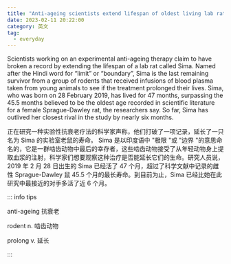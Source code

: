 ```yaml
---
title: "Anti-ageing scientists extend lifespan of oldest living lab rat"
date: 2023-02-11 20:22:00
category: 英文
tag:
  - everyday
---
```


Scientists working on an experimental anti-ageing therapy claim to have broken a record by extending the lifespan of a lab rat called Sima. Named after the Hindi word for “limit” or “boundary”, Sima is the last remaining survivor from a group of rodents that received infusions of blood plasma taken from young animals to see if the treatment prolonged their lives. Sima, who was born on 28 February 2019, has lived for 47 months, surpassing the 45.5 months believed to be the oldest age recorded in scientific literature for a female Sprague-Dawley rat, the researchers say. So far, Sima has outlived her closest rival in the study by nearly six months.

正在研究一种实验性抗衰老疗法的科学家声称，他们打破了一项记录，延长了一只名为 Sima 的实验室老鼠的寿命。 Sima 是以印度语中 "极限 "或 "边界 "的意思命名的，它是一群啮齿动物中最后的幸存者，这些啮齿动物接受了从年轻动物身上提取血浆的注射，科学家们想要观察这种治疗是否能延长它们的生命。研究人员说，2019 年 2 月 28 日出生的 Sima 已经活了 47 个月，超过了科学文献中记录的雌性 Sprague-Dawley 鼠 45.5 个月的最长寿命。到目前为止，Sima 已经比她在此研究中最接近的对手多活了近 6 个月。

::: info tips

anti-ageing 抗衰老

rodent n. 啮齿动物

prolong v. 延长

:::
